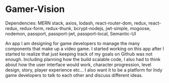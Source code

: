 # Gamer-Vision

Dependencies: MERN stack, axios, lodash, react-router-dom, redux, react-redux, redux-form, redux-thunk, bcrypt-nodejs, jwt-simple, mogoose, nodemon, passport, passport-jwt, passport-local, Semantic-UI

An app I am designing for game developers to manage the many components that make up a video game. I started working on this app after I started to realize that just keeping track of my goals on Github was not enough. Including planning how the build scalable code, I also had to think about how the user interface would work, character progression, level design, story, player experience etc... I also want it to be a platform for Indy game developers to talk to each other and discuss different ideas.
